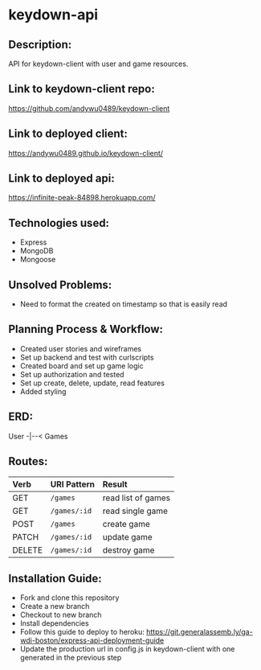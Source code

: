 # keydown-api

## Description:
API for keydown-client with user and game resources.

## Link to keydown-client repo:
https://github.com/andywu0489/keydown-client

## Link to deployed client:
https://andywu0489.github.io/keydown-client/

## Link to deployed api:
https://infinite-peak-84898.herokuapp.com/

## Technologies used:
- Express
- MongoDB
- Mongoose

## Unsolved Problems:
- Need to format the created on timestamp so that is easily read

## Planning Process & Workflow:
- Created user stories and wireframes
- Set up backend and test with curlscripts
- Created board and set up game logic
- Set up authorization and tested
- Set up create, delete, update, read features
- Added styling

## ERD:

User -|--< Games


## Routes:

| Verb   | URI Pattern  | Result |
|:-------|:-------------|:------------------|
| GET    | `/games`     | read list of games|
| GET    | `/games/:id` | read single game  |
| POST   | `/games`     | create game       |
| PATCH  | `/games/:id` | update game       |
| DELETE | `/games/:id` | destroy game      |

## Installation Guide:
- Fork and clone this repository
- Create a new branch
- Checkout to new branch
- Install dependencies
- Follow this guide to deploy to heroku: https://git.generalassemb.ly/ga-wdi-boston/express-api-deployment-guide
- Update the production url in config.js in keydown-client with one generated in the previous step
